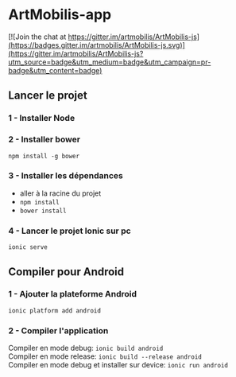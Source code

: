 # ArtMobilis-app

[![Join the chat at https://gitter.im/artmobilis/ArtMobilis-js](https://badges.gitter.im/artmobilis/ArtMobilis-js.svg)](https://gitter.im/artmobilis/ArtMobilis-js?utm_source=badge&utm_medium=badge&utm_campaign=pr-badge&utm_content=badge)

## Lancer le projet

### 1 - Installer Node

### 2 - Installer bower
 ```npm install -g bower```
 
### 3 - Installer les dépendances
- aller à la racine du projet
- ```npm install```
- ```bower install```

### 4 - Lancer le projet Ionic sur pc
```ionic serve```

## Compiler pour Android

### 1 - Ajouter la plateforme Android
```ionic platform add android```

### 2 - Compiler l'application
Compiler en mode debug: ```ionic build android```  
Compiler en mode release: ```ionic build --release android```  
Compiler en mode debug et installer sur device: ```ionic run android```  